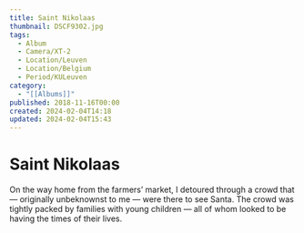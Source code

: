 ```yaml
---
title: Saint Nikolaas
thumbnail: DSCF9302.jpg
tags:
  - Album
  - Camera/XT-2
  - Location/Leuven
  - Location/Belgium
  - Period/KULeuven
category:
  - "[[Albums]]"
published: 2018-11-16T00:00
created: 2024-02-04T14:18
updated: 2024-02-04T15:43
---
```


# Saint Nikolaas

On the way home from the farmers’ market, I detoured through a crowd that — originally unbeknownst to me — were there to see Santa. The crowd was tightly packed by families with young children — all of whom looked to be having the times of their lives.
